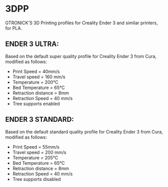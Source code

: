# 3DPP
GTRONICK'S 3D Printing profiles for Creality Ender 3 and similar printers, for PLA.

## ENDER 3 ULTRA:
Based on the default super quality profile for Creality Ender 3 from Cura, modified as follows:

*  Print Speed = 40mm/s
*  Travel speed = 160 mm/s
*  Temperature = 200°C
*  Bed Temperature = 65°C
*  Retraction distance = 8mm
*  Retraction Speed = 40 mm/s
*  Tree supports enabled

## ENDER 3 STANDARD:
Based on the default standard quality profile for Creality Ender 3 from Cura, modified as follows:

*  Print Speed = 55mm/s
*  Travel speed = 200 mm/s
*  Temperature = 205°C
*  Bed Temperature = 65°C
*  Retraction distance = 8mm
*  Retraction Speed = 40 mm/s
*  Tree supports disabled
